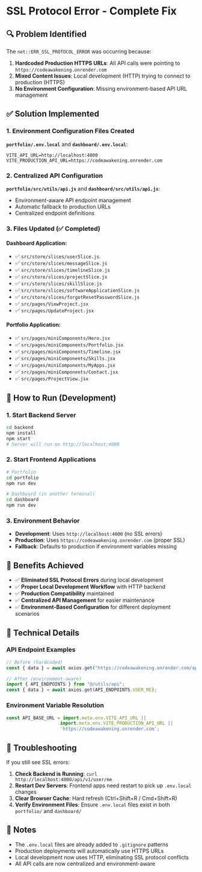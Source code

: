 # SSL Protocol Error - Complete Fix

## 🔍 Problem Identified

The `net::ERR_SSL_PROTOCOL_ERROR` was occurring because:

1. **Hardcoded Production HTTPS URLs**: All API calls were pointing to `https://codeawakening.onrender.com`
2. **Mixed Content Issues**: Local development (HTTP) trying to connect to production (HTTPS)
3. **No Environment Configuration**: Missing environment-based API URL management

## ✅ Solution Implemented

### 1. Environment Configuration Files Created

**`portfolio/.env.local`** and **`dashboard/.env.local`**:
```env
VITE_API_URL=http://localhost:4000
VITE_PRODUCTION_API_URL=https://codeawakening.onrender.com
```

### 2. Centralized API Configuration

**`portfolio/src/utils/api.js`** and **`dashboard/src/utils/api.js`**:
- Environment-aware API endpoint management
- Automatic fallback to production URLs
- Centralized endpoint definitions

### 3. Files Updated (✅ Completed)

#### Dashboard Application:
- ✅ `src/store/slices/userSlice.js`
- ✅ `src/store/slices/messageSlice.js`
- ✅ `src/store/slices/timelineSlice.js`
- ✅ `src/store/slices/projectSlice.js`
- ✅ `src/store/slices/skillSlice.js`
- ✅ `src/store/slices/softwareApplicationSlice.js`
- ✅ `src/store/slices/forgotResetPasswordSlice.js`
- ✅ `src/pages/ViewProject.jsx`
- ✅ `src/pages/UpdateProject.jsx`

#### Portfolio Application:
- ✅ `src/pages/miniComponents/Hero.jsx`
- ✅ `src/pages/miniComponents/Portfolio.jsx`
- ✅ `src/pages/miniComponents/Timeline.jsx`
- ✅ `src/pages/miniComponents/Skills.jsx`
- ✅ `src/pages/miniComponents/MyApps.jsx`
- ✅ `src/pages/miniComponents/Contact.jsx`
- ✅ `src/pages/ProjectView.jsx`

## 🚀 How to Run (Development)

### 1. Start Backend Server
```bash
cd backend
npm install
npm start
# Server will run on http://localhost:4000
```

### 2. Start Frontend Applications
```bash
# Portfolio
cd portfolio
npm run dev

# Dashboard (in another terminal)
cd dashboard
npm run dev
```

### 3. Environment Behavior
- **Development**: Uses `http://localhost:4000` (no SSL errors)
- **Production**: Uses `https://codeawakening.onrender.com` (proper SSL)
- **Fallback**: Defaults to production if environment variables missing

## 🎯 Benefits Achieved

- ✅ **Eliminated SSL Protocol Errors** during local development
- ✅ **Proper Local Development Workflow** with HTTP backend
- ✅ **Production Compatibility** maintained
- ✅ **Centralized API Management** for easier maintenance
- ✅ **Environment-Based Configuration** for different deployment scenarios

## 🔧 Technical Details

### API Endpoint Examples
```javascript
// Before (hardcoded)
const { data } = await axios.get("https://codeawakening.onrender.com/api/v1/user/me");

// After (environment-aware)
import { API_ENDPOINTS } from "@/utils/api";
const { data } = await axios.get(API_ENDPOINTS.USER_ME);
```

### Environment Variable Resolution
```javascript
const API_BASE_URL = import.meta.env.VITE_API_URL || 
                    import.meta.env.VITE_PRODUCTION_API_URL || 
                    'https://codeawakening.onrender.com';
```

## 🐛 Troubleshooting

If you still see SSL errors:

1. **Check Backend is Running**: `curl http://localhost:4000/api/v1/user/me`
2. **Restart Dev Servers**: Frontend apps need restart to pick up `.env.local` changes
3. **Clear Browser Cache**: Hard refresh (Ctrl+Shift+R / Cmd+Shift+R)
4. **Verify Environment Files**: Ensure `.env.local` files exist in both `portfolio/` and `dashboard/`

## 📝 Notes

- The `.env.local` files are already added to `.gitignore` patterns
- Production deployments will automatically use HTTPS URLs
- Local development now uses HTTP, eliminating SSL protocol conflicts
- All API calls are now centralized and environment-aware